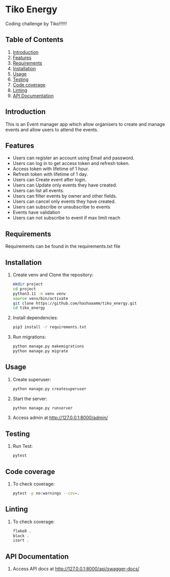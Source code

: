 # Tiko Energy

Coding challenge by Tiko!!!!!!

## Table of Contents

1. [Introduction](#introduction)
2. [Features](#features)
3. [Requirements](#requirements)
4. [Installation](#installation)
5. [Usage](#usage)
6. [Testing](#testing)
7. [Code coverage](#Code-coverage)
8. [Linting](#Linting)
9. [API Documentation](#api-documentation)


## Introduction

This is an Event manager app which allow organisers to create and manage events and allow users to attend the events.

## Features
- Users can register an account using Email and password.
- Users can log in to get access token and refresh token.
- Access token with lifetime of 1 hour.
- Refresh token with lifetime of 1 day.
- Users can Create event after login.
- Users can Update only events they have created.
- Users can list all events.
- Users can filter events by owner and other fields.
- Users can cancel only events they have created.
- Users can subscribe or unsubscribe to events
- Events have validation
- Users can not subscribe to event if max limit reach


## Requirements

Requirements can be found in the requirements.txt file

## Installation

1. Create venv and Clone the repository:
   ```bash
   mkdir project
   cd project 
   python3.11 -m venv venv 
   source venv/bin/activate
   git clone https://github.com/hashaaamm/tiko_energy.git
   cd tiko_energy
   ```
   
2. Install dependencies:
   ```bash
   pip3 install -r requirements.txt
   ```
   
3. Run migrations:
   ```bash
   python manage.py makemigrations 
   python manage.py migrate
   ```

## Usage

1. Create superuser:
   ```bash
   python manage.py createsuperuser 
   ```

2. Start the server:
   ```bash
   python manage.py runserver
   ```
3. Access admin at http://127.0.0.1:8000/admin/

## Testing

1. Run Test:
   ```bash
   pytest
   ```

## Code coverage

1. To check coverage:
   ```bash
   pytest -p no:warnings --cov=.
   ```
## Linting

1. To check coverage:
   ```bash
   flake8 .
   black .
   isort .
   ```


## API Documentation

1. Access API docs at http://127.0.0.1:8000/api/swagger-docs/
